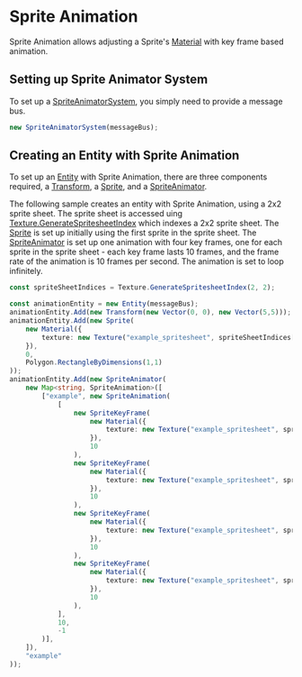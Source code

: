 # Sprite Animation

Sprite Animation allows adjusting a Sprite's [Material] with key frame based
animation.

## Setting up Sprite Animator System

To set up a [SpriteAnimatorSystem], you simply need to provide a message bus.

```typescript
new SpriteAnimatorSystem(messageBus);
```

## Creating an Entity with Sprite Animation

To set up an [Entity] with Sprite Animation, there are three components
required, a [Transform], a [Sprite], and a [SpriteAnimator]. 

The following sample creates an entity with Sprite Animation, using a 2x2 sprite
sheet. The sprite sheet is accessed uing [Texture.GenerateSpritesheetIndex]
which indexes a 2x2 sprite sheet. The [Sprite] is set up initially using the
first sprite in the sprite sheet. The [SpriteAnimator] is set up one animation
with four key frames, one for each sprite in the sprite sheet - each key frame
lasts 10 frames, and the frame rate of the animation is 10 frames per second.
The animation is set to loop infinitely.

```typescript
const spriteSheetIndices = Texture.GenerateSpritesheetIndex(2, 2);

const animationEntity = new Entity(messageBus);
animationEntity.Add(new Transform(new Vector(0, 0), new Vector(5,5)));
animationEntity.Add(new Sprite(
    new Material({
        texture: new Texture("example_spritesheet", spriteSheetIndices[0]),
    }), 
    0, 
    Polygon.RectangleByDimensions(1,1)
));
animationEntity.Add(new SpriteAnimator(
    new Map<string, SpriteAnimation>([
        ["example", new SpriteAnimation(
            [
                new SpriteKeyFrame(
                    new Material({
                        texture: new Texture("example_spritesheet", spriteSheetIndices[0]),
                    }),
                    10
                ),
                new SpriteKeyFrame(
                    new Material({
                        texture: new Texture("example_spritesheet", spriteSheetIndices[1]),
                    }),
                    10
                ),
                new SpriteKeyFrame(
                    new Material({
                        texture: new Texture("example_spritesheet", spriteSheetIndices[2]),
                    }),
                    10
                ),
                new SpriteKeyFrame(
                    new Material({
                        texture: new Texture("example_spritesheet", spriteSheetIndices[3]),
                    }),
                    10
                ),
            ],
            10,
            -1
        )],
    ]), 
    "example"
));
```

[Material]:../../reference/classes/material
[SpriteAnimatorSystem]:../../reference/classes/spriteanimatorsystem
[Entity]:../../reference/classes/entity
[Transform]:../../reference/classes/transform
[Sprite]:../../reference/classes/sprite
[SpriteAnimator]:../../reference/classes/spriteanimator
[Texture.GenerateSpritesheetIndex]:../../reference/classes/texture#static-generatespritesheetindex